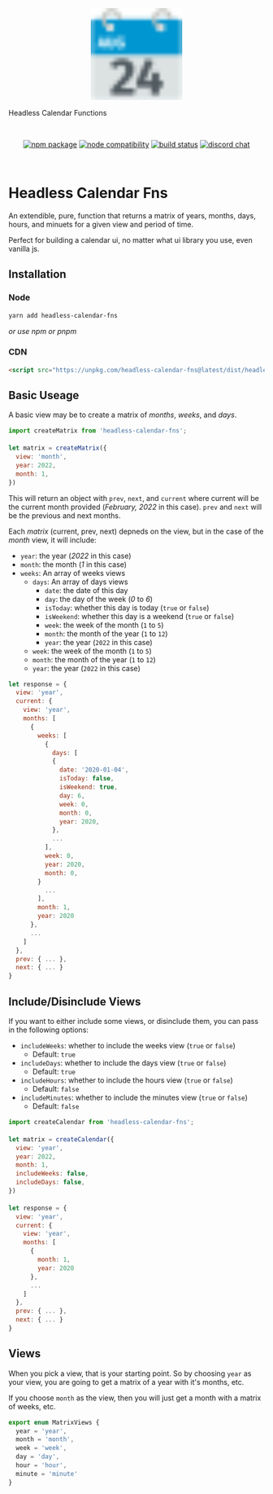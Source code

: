 <p align="center">
  <a href="https://vitejs.dev" target="_blank" rel="noopener noreferrer">
    <img width="180" src="https://github.com/nickgraffis/headless-calendar-fns/blob/master/docs/public/logo.svg" alt="Vite logo">
  </a>
  <p>Headless Calendar Functions</p>
</p>
<br/>
<p align="center">
  <a href="https://npmjs.com/package/vite"><img src="https://img.shields.io/npm/v/vite.svg" alt="npm package"></a>
  <a href="https://nodejs.org/en/about/releases/"><img src="https://img.shields.io/node/v/vite.svg" alt="node compatibility"></a>
  <a href="https://github.com/vitejs/vite/actions/workflows/ci.yml"><img src="https://github.com/vitejs/vite/actions/workflows/ci.yml/badge.svg?branch=main" alt="build status"></a>
  <a href="https://chat.vitejs.dev"><img src="https://img.shields.io/badge/chat-discord-blue?style=flat&logo=discord" alt="discord chat"></a>
</p>
<br/>

# Headless Calendar Fns

An extendible, pure, function that returns a matrix of years, months, days, hours, and minuets for a given view and period of time. 

Perfect for building a calendar ui, no matter what ui library you use, even vanilla js.

## Installation

### Node
```bash
yarn add headless-calendar-fns
```

_or use npm or pnpm_

### CDN 
```html
<script src="https://unpkg.com/headless-calendar-fns@latest/dist/headless-calendar-fns.js"></script>
```

## Basic Useage

A basic view may be to create a matrix of _months_, _weeks_, and _days_.

```js
import createMatrix from 'headless-calendar-fns';

let matrix = createMatrix({
  view: 'month',
  year: 2022,
  month: 1,
})

```

This will return an object with `prev`, `next`, and `current` where current will be the current month provided (_February, 2022_ in this case). `prev` and `next` will be the previous and next months. 

Each _matrix_ (current, prev, next) depneds on the view, but in the case of the _month_ view, it will include:

* `year`: the year (_2022_ in this case)
* `month`: the month (_1_ in this case)
* `weeks`: An array of weeks views
  * `days`: An array of days views
    * `date`: the date of this day
    * `day`: the day of the week (_0_ to _6_)
    * `isToday`: whether this day is today (`true` or `false`)
    * `isWeekend`: whether this day is a weekend (`true` or `false`)
    * `week`: the week of the month (`1` to `5`)
    * `month`: the month of the year (`1` to `12`)
    * `year`: the year (`2022` in this case)
  * `week`: the week of the month (`1` to `5`)
  * `month`: the month of the year (`1` to `12`)
  * `year`: the year (`2022` in this case)

```js
let response = {
  view: 'year',
  current: {
    view: 'year',
    months: [
      {
        weeks: [ 
          {
            days: [
            {
              date: '2020-01-04',
              isToday: false,
              isWeekend: true,
              day: 6,
              week: 0,
              month: 0,
              year: 2020,
            },
            ...
          ],
          week: 0,
          year: 2020,
          month: 0,
        }
          ...
        ],
        month: 1,
        year: 2020
      },
      ...
    ]
  },
  prev: { ... },
  next: { ... }
}
```

## Include/Disinclude Views

If you want to either include some views, or disinclude them, you can pass in the following options:

* `includeWeeks`: whether to include the weeks view (`true` or `false`)
  * Default: `true`
* `includeDays`: whether to include the days view (`true` or `false`)
  * Default: `true`
* `includeHours`: whether to include the hours view (`true` or `false`)
  * Default: `false`
* `includeMinutes`: whether to include the minutes view (`true` or `false`)
  * Default: `false`

```js
import createCalendar from 'headless-calendar-fns';

let matrix = createCalendar({
  view: 'year',
  year: 2022,
  month: 1,
  includeWeeks: false,
  includeDays: false,
})

let response = {
  view: 'year',
  current: {
    view: 'year',
    months: [
      {
        month: 1,
        year: 2020
      },
      ...
    ]
  },
  prev: { ... },
  next: { ... }
}

```

## Views

When you pick a view, that is your starting point. So by choosing `year` as your view, you are going to get a matrix of a year with it's months, etc.

If you choose `month` as the view, then you will just get a month with a matrix of weeks, etc.

```ts
export enum MatrixViews {
  year = 'year',
  month = 'month',
  week = 'week',
  day = 'day',
  hour = 'hour',
  minute = 'minute'
}
```
